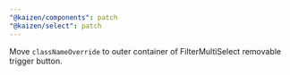 ```yaml
---
"@kaizen/components": patch
"@kaizen/select": patch
---
```


Move `classNameOverride` to outer container of FilterMultiSelect removable trigger button.
